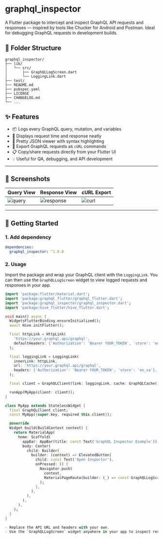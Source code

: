 # graphql_inspector

A Flutter package to intercept and inspect GraphQL API requests and responses — inspired by tools like Chucker for Android and Postman. Ideal for debugging GraphQL requests in development builds.

## 📁 Folder Structure

```
graphql_inspector/
├── lib/
│   └── src/
│       ├── GraphQLLogScreen.dart
│       └── LoggingLink.dart
├── test/
├── README.md
├── pubspec.yaml
├── LICENSE
├── CHANGELOG.md
└── ...
```

## ✨ Features 

- 📦 Logs every GraphQL query, mutation, and variables
- 🎯 Displays request time and response neatly
- 🧾 Pretty JSON viewer with syntax highlighting
- 🔄 Export GraphQL requests as `cURL` commands
- 📋 Copy/share requests directly from your Flutter UI
- 💡 Useful for QA, debugging, and API development

---

## 📸 Screenshots

| Query View | Response View | cURL Export |
|------------|----------------|-------------|
| ![query](screenshots/query.png) | ![response](screenshots/response.png) | ![curl](screenshots/curl.png) |

---

## 🚀 Getting Started

### 1. Add dependency

```yaml
dependencies:
  graphql_inspector: ^1.0.0
```

### 2. Usage

Import the package and wrap your GraphQL client with the `LoggingLink`. You can then use the `GraphQLLogScreen` widget to view logged requests and responses in your app.

```dart
import 'package:flutter/material.dart';
import 'package:graphql_flutter/graphql_flutter.dart';
import 'package:graphql_inspector/graphql_inspector.dart';
import 'package:hive_flutter/hive_flutter.dart';

void main() async {
  WidgetsFlutterBinding.ensureInitialized();
  await Hive.initFlutter();

  final httpLink = HttpLink(
    'https://your.graphql.api/graphql',
    defaultHeaders: {'Authorization': 'Bearer YOUR_TOKEN', 'store': 'en_sa'},
  );

  final loggingLink = LoggingLink(
    innerLink: httpLink,
    url: 'https://your.graphql.api/graphql',
    headers: {'Authorization': 'Bearer YOUR_TOKEN', 'store': 'en_sa'},
  );

  final client = GraphQLClient(link: loggingLink, cache: GraphQLCache());

  runApp(MyApp(client: client));
}

class MyApp extends StatelessWidget {
  final GraphQLClient client;
  const MyApp({super.key, required this.client});

  @override
  Widget build(BuildContext context) {
    return MaterialApp(
      home: Scaffold(
        appBar: AppBar(title: const Text('GraphQL Inspector Example')),
        body: Center(
          child: Builder(
            builder: (context) => ElevatedButton(
              child: const Text('Open Inspector'),
              onPressed: () {
                Navigator.push(
                  context,
                  MaterialPageRoute(builder: (_) => const GraphQLLogScreen()),
                );
              },
            ),
          ),
        ),
      ),
    );
  }
}

- Replace the API URL and headers with your own.
- Use the `GraphQLLogScreen` widget anywhere in your app to inspect requests and responses.